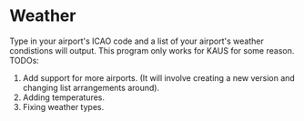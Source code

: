 # Weather
Type in your airport's ICAO code and a list of your airport's weather condistions will output.
This program only works for KAUS for some reason.
TODOs:

1. Add support for more airports. (It will involve creating a new version and changing list arrangements around).
2. Adding temperatures.
3. Fixing weather types.

